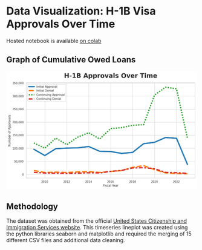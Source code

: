 # Data Visualization: H-1B Visa Approvals Over Time

Hosted notebook is available [on colab]([https://colab.research.google.com/drive/1iThINxrnoHwjtwq1hIrDGq-pSenZB0yv#scrollTo=igm55CK66RbK](https://colab.research.google.com/drive/1Rz_YG0UtCvS_deUtcmjkV_lxchUd48pN#scrollTo=zVdwXABsadU8))

## Graph of Cumulative Owed Loans

![Resulting Graph](h-1b_approvals.png)

## Methodology
The dataset was obtained from the official [United States Citizenship and Immigration Services website](https://www.uscis.gov/tools/reports-and-studies/h-1b-employer-data-hub/h-1b-employer-data-hub-files).
This timeseries lineplot was created using the python libraries seaborn and matplotlib and required the merging of 15 different CSV files and additional data cleaning.
